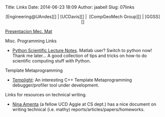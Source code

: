 Title: Links
Date: 2014-06-23 18:09
Author: jaabell
Slug: 07links

<center>
[Engineering@UAndes][] | [UCDavis][] |  [CompGeoMech Group][] |  [GGSS][]
</center>

[Presentacion Mec. Mat](https://www.dropbox.com/s/e7trg5kx3opajk2/Cap%C3%ADtulo%205%20-%20Flexi%C3%B3n%20y%20Corte%20en%20Vigas.pptx?dl=0)

Misc. Programming Links

-   [Python Scientific Lecture Notes][]. Matlab user? Switch to python now! Thank me later... A
    good collection of tips and tricks on how-to do scientific computing
    stuff with Python.</span>

Template Metaprogramming

-   <span style="line-height: 14px;">[Templight][]: An interesting C++
    Template Metaprogramming debugger/profiler tool under
    development.</span>

Links for resources on technical writing.

-   [Nina Amenta][] (a fellow UCD Aggie at CS dept.) has a nice document on
    writing technical (i.e. mathy) reports/articles/papers/homeworks.

  [UCDavis]: http://cee.engr.ucdavis.edu/
  [CompGeoMech Group]: sokocalo.engr.ucdavis.edu/~jeremic/
  [Engineering@UAndes]: http://ing.uandes.cl
  [GGSS]: http://ggss.ucdavis.edu/
  [Python Scientific Lecture Notes]: http://scipy-lectures.github.io/index.html
  [Templight]: http://plc.inf.elte.hu/templight/
  [Nina Amenta]: http://www.cs.ucdavis.edu/~amenta/

